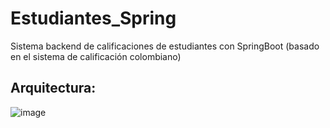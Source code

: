 # Estudiantes_Spring
Sistema backend de calificaciones de estudiantes con SpringBoot (basado en el sistema de calificación colombiano)

## Arquitectura:
![image](https://github.com/JuanAmaya14/Estudiantes_Spring/assets/66374583/7bc49f37-a2cb-4baf-aa0d-59ffe070a34b)


